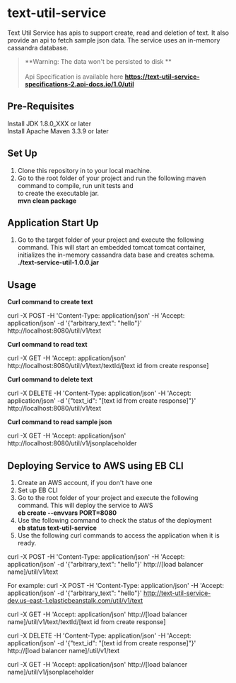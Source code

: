 # text-util-service #
Text Util Service has apis to support create, read and deletion of text. It also provide an api to fetch sample json data. The service uses an in-memory cassandra database.
> **Warning: The data won't be persisted to disk **</br></br>
Api Specification is available here **https://text-util-service-specifications-2.api-docs.io/1.0/util**

## Pre-Requisites #
Install JDK 1.8.0_XXX or later
</br>
Install Apache Maven 3.3.9 or later

## Set Up #
1) Clone this repository in to your local machine.
2) Go to the root folder of your project and run the following maven command to compile, run unit tests and </br>to create the executable jar.</br>
**mvn clean package**

## Application Start Up #
1) Go to the target folder of your project and execute the following command. This will start an embedded tomcat tomcat container, initializes the in-memory cassandra data base and creates schema.</br>
**./text-service-util-1.0.0.jar**

## Usage #
**Curl command to create text**

curl -X POST -H 'Content-Type: application/json' -H 'Accept: application/json' -d  '{"arbitrary_text": "hello"}' http://localhost:8080/util/v1/text

**Curl command to read text**

curl -X GET -H 'Accept: application/json' http://localhost:8080/util/v1/text/textId/[text id from create response]

**Curl command to delete text**

curl -X DELETE -H 'Content-Type: application/json' -H 'Accept: application/json' -d '{"text_id": "[text id from create response]"}' http://localhost:8080/util/v1/text

**Curl command to read sample json**

curl -X GET -H 'Accept: application/json' http://localhost:8080/util/v1/jsonplaceholder

## Deploying Service to AWS using EB  CLI #
1) Create an AWS account, if you don't have one
2) Set up EB CLI
3) Go to the root folder of your project and execute the following command. This will deploy the service to AWS </br>
**eb create --envvars PORT=8080**
4) Use the following command to check the status of the deployment</br>
**eb status text-util-service**
5) Use the following curl commands to access the application when it is ready.

curl -X POST -H 'Content-Type: application/json' -H 'Accept: application/json' -d  '{"arbitrary_text": "hello"}' http://[load balancer name]/util/v1/text</br>

For example: curl -X POST -H 'Content-Type: application/json' -H 'Accept: application/json' -d  '{"arbitrary_text": "hello"}' http://text-util-service-dev.us-east-1.elasticbeanstalk.com/util/v1/text </br>

curl -X GET -H 'Accept: application/json' http://[load balancer name]/util/v1/text/textId/[text id from create response]</br>

curl -X DELETE -H 'Content-Type: application/json' -H 'Accept: application/json' -d '{"text_id": "[text id from create response]"}' http://[load balancer name]/util/v1/text</br>


curl -X GET -H 'Accept: application/json' http://[load balancer name]/util/v1/jsonplaceholder
